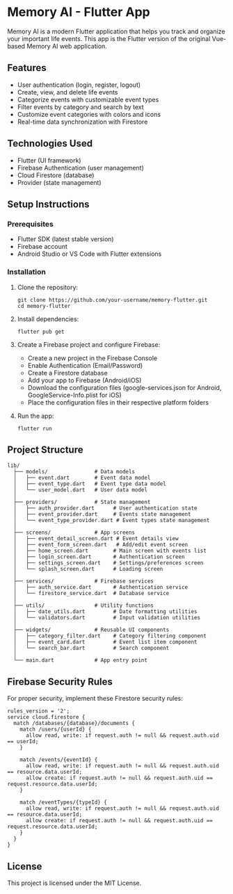 # Memory AI - Flutter App

Memory AI is a modern Flutter application that helps you track and organize your important life events. This app is the Flutter version of the original Vue-based Memory AI web application.

## Features

- User authentication (login, register, logout)
- Create, view, and delete life events
- Categorize events with customizable event types
- Filter events by category and search by text
- Customize event categories with colors and icons
- Real-time data synchronization with Firestore

## Technologies Used

- Flutter (UI framework)
- Firebase Authentication (user management)
- Cloud Firestore (database)
- Provider (state management)

## Setup Instructions

### Prerequisites

- Flutter SDK (latest stable version)
- Firebase account
- Android Studio or VS Code with Flutter extensions

### Installation

1. Clone the repository:
   ```
   git clone https://github.com/your-username/memory-flutter.git
   cd memory-flutter
   ```

2. Install dependencies:
   ```
   flutter pub get
   ```

3. Create a Firebase project and configure Firebase:
   - Create a new project in the Firebase Console
   - Enable Authentication (Email/Password)
   - Create a Firestore database
   - Add your app to Firebase (Android/iOS)
   - Download the configuration files (google-services.json for Android, GoogleService-Info.plist for iOS)
   - Place the configuration files in their respective platform folders

4. Run the app:
   ```
   flutter run
   ```

## Project Structure

```
lib/
  ├── models/               # Data models
  │   ├── event.dart        # Event data model
  │   ├── event_type.dart   # Event type data model
  │   └── user_model.dart   # User data model
  │
  ├── providers/            # State management
  │   ├── auth_provider.dart      # User authentication state
  │   ├── event_provider.dart     # Events state management
  │   └── event_type_provider.dart # Event types state management
  │
  ├── screens/              # App screens
  │   ├── event_detail_screen.dart # Event details view
  │   ├── event_form_screen.dart   # Add/edit event screen
  │   ├── home_screen.dart        # Main screen with events list
  │   ├── login_screen.dart       # Authentication screen
  │   ├── settings_screen.dart    # Settings/preferences screen
  │   └── splash_screen.dart      # Loading screen
  │
  ├── services/             # Firebase services
  │   ├── auth_service.dart       # Authentication service
  │   └── firestore_service.dart  # Database service
  │
  ├── utils/                # Utility functions
  │   ├── date_utils.dart         # Date formatting utilities
  │   └── validators.dart         # Input validation utilities
  │
  ├── widgets/              # Reusable UI components
  │   ├── category_filter.dart    # Category filtering component
  │   ├── event_card.dart         # Event list item component
  │   └── search_bar.dart         # Search component
  │
  └── main.dart             # App entry point
```

## Firebase Security Rules

For proper security, implement these Firestore security rules:

```
rules_version = '2';
service cloud.firestore {
  match /databases/{database}/documents {
    match /users/{userId} {
      allow read, write: if request.auth != null && request.auth.uid == userId;
    }
    
    match /events/{eventId} {
      allow read, write: if request.auth != null && request.auth.uid == resource.data.userId;
      allow create: if request.auth != null && request.auth.uid == request.resource.data.userId;
    }
    
    match /eventTypes/{typeId} {
      allow read, write: if request.auth != null && request.auth.uid == resource.data.userId;
      allow create: if request.auth != null && request.auth.uid == request.resource.data.userId;
    }
  }
}
```

## License

This project is licensed under the MIT License.